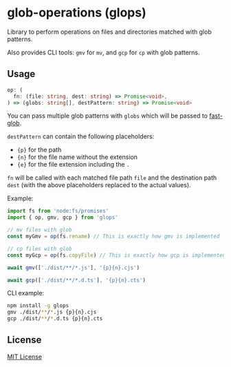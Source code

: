 # glob-operations (glops)

Library to perform operations on files and directories matched with glob patterns.

Also provides CLI tools: `gmv` for `mv`, and `gcp` for `cp` with glob patterns.

## Usage

```ts
op: (
  fn: (file: string, dest: string) => Promise<void>,
) => (globs: string[], destPattern: string) => Promise<void>
```

You can pass multiple glob patterns with `globs` which will be passed to [fast-glob](https://github.com/mrmlnc/fast-glob).

`destPattern` can contain the following placeholders:
- `{p}` for the path
- `{n}` for the file name without the extension
- `{e}` for the file extension including the `.`

`fn` will be called with each matched file path `file` and the destination path `dest` (with the above placeholders replaced to the actual values).

Example:
```ts
import fs from 'node:fs/promises'
import { op, gmv, gcp } from 'glops'

// mv files with glob
const myGmv = op(fs.rename) // This is exactly how gmv is implemented

// cp files with glob
const myGcp = op(fs.copyFile) // This is exactly how gcp is implemented

await gmv(['./dist/**/*.js'], '{p}{n}.cjs')

await gcp(['./dist/**/*.d.ts'], '{p}{n}.cts')
```

CLI example:
```sh
npm install -g glops
gmv ./dist/**/*.js {p}{n}.cjs
gcp ./dist/**/*.d.ts {p}{n}.cts
```

## License

[MIT License](./LICENSE)
